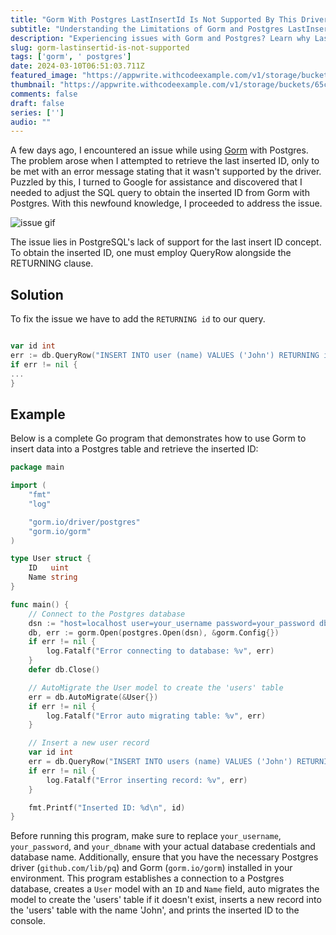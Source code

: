 ```yaml
---
title: "Gorm With Postgres LastInsertId Is Not Supported By This Driver"
subtitle: "Understanding the Limitations of Gorm and Postgres LastInsertId"
description: "Experiencing issues with Gorm and Postgres? Learn why LastInsertId is not supported by the driver in our latest blog post."
slug: gorm-lastinsertid-is-not-supported
tags: ['gorm', ' postgres']
date: 2024-03-10T06:51:03.711Z
featured_image: "https://appwrite.withcodeexample.com/v1/storage/buckets/65cb3fcd6bbe0f7e04d4/files/65ed5a2bbe45b35fb8ee/preview?width=1280&height=0&gravity=center&quality=90&borderWidth=1&borderColor=000000&borderRadius=5&opacity=1&rotation=0&background=000000&output=webp&project=65ca51d2711f0f5e1fa8"
thumbnail: "https://appwrite.withcodeexample.com/v1/storage/buckets/65cb3fcd6bbe0f7e04d4/files/65ed5a2bbe45b35fb8ee/preview?width=1280&height=0&gravity=center&quality=90&borderWidth=1&borderColor=000000&borderRadius=5&opacity=1&rotation=0&background=000000&output=webp&project=65ca51d2711f0f5e1fa8"
comments: false
draft: false
series: ['']
audio: ""
---
```


A few days ago, I encountered an issue while using [Gorm](https://golang.withcodeexample.com/blog/advanced-querying-with-gorm/) with Postgres. The problem arose when I attempted to retrieve the last inserted ID, only to be met with an error message stating that it wasn't supported by the driver. Puzzled by this, I turned to Google for assistance and discovered that I needed to adjust the SQL query to obtain the inserted ID from Gorm with Postgres. With this newfound knowledge, I proceeded to address the issue.

![issue gif](https://appwrite.withcodeexample.com/v1/storage/buckets/65cb3fcd6bbe0f7e04d4/files/65edbe7bac582f1e8cef/preview?project=65ca51d2711f0f5e1fa8)

The issue lies in PostgreSQL's lack of support for the last insert ID concept. To obtain the inserted ID, one must employ QueryRow alongside the RETURNING clause.

## Solution

To fix the issue we have to add the `RETURNING id` to our query.

```go

var id int
err := db.QueryRow("INSERT INTO user (name) VALUES ('John') RETURNING id").Scan(&id)
if err != nil {
...
}

```

## Example

Below is a complete Go program that demonstrates how to use Gorm to insert data into a Postgres table and retrieve the inserted ID:

```go
package main

import (
    "fmt"
    "log"

    "gorm.io/driver/postgres"
    "gorm.io/gorm"
)

type User struct {
    ID   uint
    Name string
}

func main() {
    // Connect to the Postgres database
    dsn := "host=localhost user=your_username password=your_password dbname=your_dbname port=5432 sslmode=disable"
    db, err := gorm.Open(postgres.Open(dsn), &gorm.Config{})
    if err != nil {
        log.Fatalf("Error connecting to database: %v", err)
    }
    defer db.Close()

    // AutoMigrate the User model to create the 'users' table
    err = db.AutoMigrate(&User{})
    if err != nil {
        log.Fatalf("Error auto migrating table: %v", err)
    }

    // Insert a new user record
    var id int
    err = db.QueryRow("INSERT INTO users (name) VALUES ('John') RETURNING id").Scan(&id)
    if err != nil {
        log.Fatalf("Error inserting record: %v", err)
    }

    fmt.Printf("Inserted ID: %d\n", id)
}
```

Before running this program, make sure to replace `your_username`, `your_password`, and `your_dbname` with your actual database credentials and database name. Additionally, ensure that you have the necessary Postgres driver (`github.com/lib/pq`) and Gorm (`gorm.io/gorm`) installed in your environment. This program establishes a connection to a Postgres database, creates a `User` model with an `ID` and `Name` field, auto migrates the model to create the 'users' table if it doesn't exist, inserts a new record into the 'users' table with the name 'John', and prints the inserted ID to the console.


